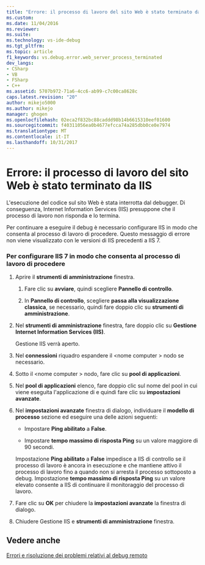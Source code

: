 ```yaml
---
title: "Errore: il processo di lavoro del sito Web è stato terminato da IIS | Documenti Microsoft"
ms.custom: 
ms.date: 11/04/2016
ms.reviewer: 
ms.suite: 
ms.technology: vs-ide-debug
ms.tgt_pltfrm: 
ms.topic: article
f1_keywords: vs.debug.error.web_server_process_terminated
dev_langs:
- CSharp
- VB
- FSharp
- C++
ms.assetid: 5707b972-71a6-4cc6-ab99-c7c00ca8628c
caps.latest.revision: "20"
author: mikejo5000
ms.author: mikejo
manager: ghogen
ms.openlocfilehash: 02eca2f832bc88caddd98b14b6615310eef01600
ms.sourcegitcommit: f40311056ea0b4677efcca74a285dbb0ce0e7974
ms.translationtype: MT
ms.contentlocale: it-IT
ms.lasthandoff: 10/31/2017
---
```

# <a name="error-web-site-worker-process-has-been-terminated-by-iis"></a>Errore: il processo di lavoro del sito Web è stato terminato da IIS
L'esecuzione del codice sul sito Web è stata interrotta dal debugger. Di conseguenza, Internet Information Services (IIS) presuppone che il processo di lavoro non risponda e lo termina.  
  
 Per continuare a eseguire il debug è necessario configurare IIS in modo che consenta al processo di lavoro di procedere. Questo messaggio di errore non viene visualizzato con le versioni di IIS precedenti a IIS 7.  
  
### <a name="to-configure-iis-7-to-allow-the-worker-process-to-continue"></a>Per configurare IIS 7 in modo che consenta al processo di lavoro di procedere  
  
1.  Aprire il **strumenti di amministrazione** finestra.  
  
    1.  Fare clic su **avviare**, quindi scegliere **Pannello di controllo**.  
  
    2.  In **Pannello di controllo**, scegliere **passa alla visualizzazione classica**, se necessario, quindi fare doppio clic su **strumenti di amministrazione**.  
  
2.  Nel **strumenti di amministrazione** finestra, fare doppio clic su **Gestione Internet Information Services (IIS)**.  
  
     Gestione IIS verrà aperto.  
  
3.  Nel **connessioni** riquadro espandere il \<nome computer > nodo se necessario.  
  
4.  Sotto il \<nome computer > nodo, fare clic su **pool di applicazioni**.  
  
5.  Nel **pool di applicazioni** elenco, fare doppio clic sul nome del pool in cui viene eseguita l'applicazione di e quindi fare clic su **impostazioni avanzate**.  
  
6.  Nel **impostazioni avanzate** finestra di dialogo, individuare il **modello di processo** sezione ed eseguire una delle azioni seguenti:  
  
    -   Impostare **Ping abilitato** a **False**.  
  
    -   Impostare **tempo massimo di risposta Ping** su un valore maggiore di 90 secondi.  
  
     Impostazione **Ping abilitato** a **False** impedisce a IIS di controllo se il processo di lavoro è ancora in esecuzione e che mantiene attivo il processo di lavoro fino a quando non si arresta il processo sottoposto a debug. Impostazione **tempo massimo di risposta Ping** su un valore elevato consente a IIS di continuare il monitoraggio del processo di lavoro.  
  
7.  Fare clic su **OK** per chiudere la **impostazioni avanzate** la finestra di dialogo.  
  
8.  Chiudere Gestione IIS e **strumenti di amministrazione** finestra.  
  
## <a name="see-also"></a>Vedere anche  
 [Errori e risoluzione dei problemi relativi al debug remoto](../debugger/remote-debugging-errors-and-troubleshooting.md)